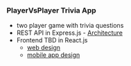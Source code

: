 ### PlayerVsPlayer Trivia App
- two player game with trivia questions
- REST API in Express.js - [Architecture](https://github.com/marcoff90/trivia-web-app/blob/master/docs/api_architechture.pdf)
- Frontend TBD in React.js
  - [web design](https://www.figma.com/proto/2b3yeeKWzW6ZIvbijBPL5h/Trivia?page-id=0%3A1&node-id=1%3A2&viewport=241%2C48%2C0.61&scaling=contain&starting-point-node-id=1%3A2)
  - [mobile app design](https://www.figma.com/proto/2b3yeeKWzW6ZIvbijBPL5h/Quizzer?page-id=68%3A365&node-id=82%3A383&viewport=241%2C48%2C0.63&scaling=min-zoom&starting-point-node-id=82%3A383)
